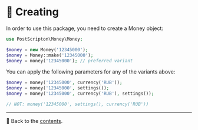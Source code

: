 # 🧰 Creating
In order to use this package, you need to create a Money object:

```php
use PostScripton\Money\Money;

$money = new Money('12345000');
$money = Money::make('12345000');
$money = money('12345000'); // preferred variant
```

You can apply the following parameters for any of the variants above:
```php
$money = money('12345000', currency('RUB'));
$money = money('12345000', settings());
$money = money('12345000', currency('RUB'), settings());

// NOT: money('12345000', settings(), currency('RUB'))
```

---

📌 Back to the [contents](/README.md#table-of-contents).
